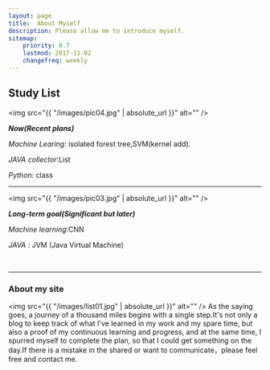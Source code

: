 ```yaml
---
layout: page
title:  About Myself
description: Please allow me to introduce myself.
sitemap:
    priority: 0.7
    lastmod: 2017-11-02
    changefreq: weekly
---
```

## Study List

<span class="image left"><img src="{{ "/images/pic04.jpg" | absolute_url }}" alt="" /></span>

___Now(Recent plans)___

_Machine Learing_: isolated forest tree,SVM(kernel add).

_JAVA collector_:List

_Python_: class


- - - - - - - - - - - - - - - - - - - - - - - - - - - - - - - - - - - - - - - - - - - - - - - - - - - - - -

<span class="image left"><img src="{{ "/images/pic03.jpg" | absolute_url }}" alt="" /></span>

___Long-term goal(Significant but later)___

_Machine learning_:CNN 

_JAVA_ : JVM  (Java Virtual Machine)

<br>

- - - - - - - - - - - - - - - - - - - - - - - - - - - - - - - - - - - - - - - - - - - - - - - - - - - - - -


### About my site
<span class="image left"><img src="{{ "/images/list01.jpg" | absolute_url }}" alt="" /></span>
As the saying goes, a journey of a thousand miles begins with a single step.It's not only a blog to keep track of what I've learned in my work and my spare time,
    but also a proof of my continuous learning and progress, and at the same time, I spurred myself to complete the plan, so that I could get something on the day.If 
    there is a mistake in the shared or want to communicate，please feel free and contact me.